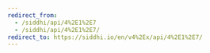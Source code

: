 ```yaml
---
redirect_from:
  - /siddhi/api/4%2E1%2E7
  - /siddhi/api/4%2E1%2E7/
redirect_to: https://siddhi.io/en/v4%2Ex/api/4%2E1%2E7/
---
```


